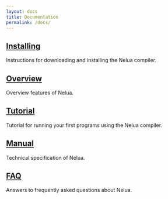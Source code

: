 ```yaml
---
layout: docs
title: Documentation
permalink: /docs/
---
```


## [Installing](/installing)

Instructions for downloading and installing the Nelua compiler.

## [Overview](/overview)

Overview features of Nelua.

## [Tutorial](/overview)

Tutorial for running your first programs using the Nelua compiler.

## [Manual](/manual)

Technical specification of Nelua.

## [FAQ](/faq)

Answers to frequently asked questions about Nelua.
